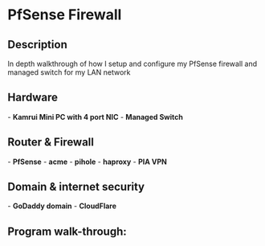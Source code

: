<h1>PfSense Firewall</h1>

<h2>Description</h2>
In depth walkthrough of how I setup and configure my PfSense firewall and managed switch for my LAN network
<br />


<h2>Hardware</h2>
- <b>Kamrui Mini PC with 4 port NIC</b>
- <b>Managed Switch</b>

<h2>Router & Firewall</h2>
- <b>PfSense</b>
- <b>acme</b>
- <b>pihole</b>
- <b>haproxy</b>
- <b>PIA VPN</b>

<h2>Domain & internet security</h2>
- <b>GoDaddy domain</b>
- <b>CloudFlare</b>

<h2>Program walk-through:</h2>


